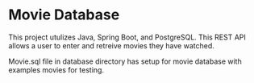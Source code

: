 # Movie Database 
This project utulizes Java, Spring Boot, and PostgreSQL. This REST API allows a user to enter and retreive movies they have watched. 

Movie.sql file in database directory has setup for movie database with examples movies for testing. 